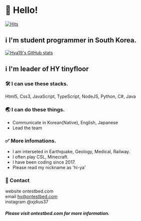  # 👋 Hello!
[![Hits](https://hits.seeyoufarm.com/api/count/incr/badge.svg?url=https%3A%2F%2Fgithub.com%2Fhya19&count_bg=%23C444E7&title_bg=%23555555&icon=github.svg&icon_color=%23E7E7E7&title=Visiters&edge_flat=false)](https://hits.seeyoufarm.com)
 ## ℹ️ I'm student programmer in South Korea.
[![Hya19's GitHub stats](https://github-readme-stats.vercel.app/api?username=hya19&show_icons=true&theme=transparent)](https://github.com/anuraghazra/github-readme-stats) 

 ## ℹ️ I'm leader of HY tinyfloor

 ### 🛠️ I can use these stacks.
 Html5, Css3, JavaScript, TypeScript, NodeJS, Python, C#, Java

 ### 🌏 I can do these things.
 + Communicate in Korean(Native), English, Japanese
 + Lead the team

 ### ✅ More infomations.
 + I am interseted in Earthquake, Geology, Medical, Railway.
 + I often play CSL, Minecraft.
 + I have been coding since 2017.
 + Please read my nickname as 'hi-ya'

 ### 📱 Contact
 website ontestbed.com  
 email hy@ontestbed.com  
 instagram @xjdius37  

 ##### Please visit ontestbed.com for more information.

